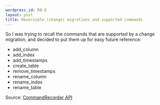 ```yaml
---
wordpress_id: RB-6
layout: post
title: Reversible (change) migrations and supported commands
---
```


So I was trying to recall the commands that are supported by a change migration, and decided to put them up for easy future reference:

- add_column
- add_index
- add_timestamps
- create_table
- remove_timestamps
- rename_column
- rename_index
- rename_table


Source: [CommandRecorder API](http://api.rubyonrails.org/classes/ActiveRecord/Migration/CommandRecorder.html)
